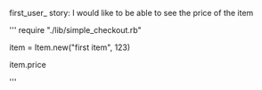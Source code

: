 first_user_ story: I would like to be able to see the price of the item


'''
require "./lib/simple_checkout.rb"

item = Item.new("first item", 123)

item.price

'''
